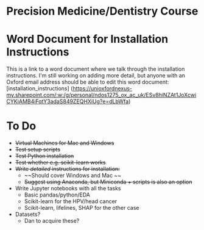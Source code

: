 # Precision Medicine/Dentistry Course

# Word Document for Installation Instructions
This is a link to a word document where we talk through the installation instructions. I'm still working on adding more detail, but anyone with an Oxford email address should be able to edit this word document: [installation_instructions] (https://unioxfordnexus-my.sharepoint.com/:w:/g/personal/ndos1275_ox_ac_uk/ESv8hiNZAt1JoXcwiCYKiAMB4iFqtY3adaS849ZEQHXiUg?e=dLbWfa)

# To Do
* ~~Virtual Machines for Mac and Windows~~
* ~~Test setup scripts~~
* ~~Test Python installation~~
* ~~Test whether e.g. scikit-learn works~~
* ~~Write *detailed* instructions for installation:~~  
    * ~~Should cover Windows and Mac  ~~
    * ~~Suggest using Anaconda, but Miniconda + scripts is also an option~~  
* Write Jupyter notebooks with all the tasks 
    * Basic pandas/python/EDA
    * Scikit-learn for the HPV/head cancer
    * Scikit-learn, lifelines, SHAP for the other case
* Datasets?
    * Dan to acquire these?
